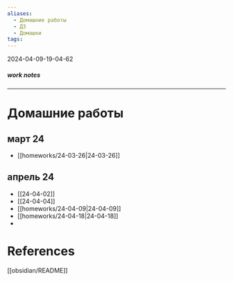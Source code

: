 ```yaml
---
aliases:
  - Домашние работы
  - ДЗ
  - Домашки
tags:
---
```

2024-04-09-19-04-62
##### work notes

_______________________________
# Домашние работы

## март 24
- [[homeworks/24-03-26|24-03-26]]
## апрель 24
- [[24-04-02]]
- [[24-04-04]]
- [[homeworks/24-04-09|24-04-09]]
- [[homeworks/24-04-18|24-04-18]]
- 
# References
[[obsidian/README]]

